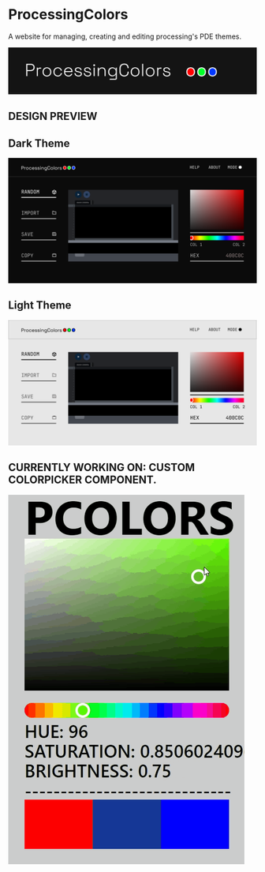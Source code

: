# ProcessingColors

A website for managing, creating and editing processing's PDE themes. 

![image](/IMAGES/Logo.png)

## DESIGN PREVIEW 

## Dark Theme

![image](/IMAGES/DARK%20MODE.png)

## Light Theme

![image](/IMAGES/LIGHT%20MODE.png)

## CURRENTLY WORKING ON: CUSTOM COLORPICKER COMPONENT.

![gif](/IMAGES/CPicker%20Demo.gif)


